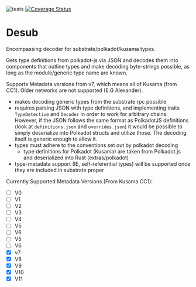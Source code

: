 ![tests](https://github.com/insipx/desub/workflows/Rust/badge.svg)
[![Coverage Status](https://coveralls.io/repos/github/insipx/desub/badge.svg?branch=master)](https://coveralls.io/github/insipx/desub?branch=master)
# Desub

Encompassing decoder for substrate/polkadot/kusama types.

Gets type definitions from polkadot-js via JSON and decodes them into components
that outline types and make decoding byte-strings possible, as long as the
module/generic type name are known. 

Supports Metadata versions from v7, which means all of Kusama (from CC1). Older networks are not supported (E.G Alexander).
   
   - makes decoding generic types from the substrate rpc possible
   - requires parsing JSON with type definitions, and implementing traits
      `TypeDetective` and `Decoder` in order to work for arbitrary chains.
      However, if the JSON follows the same format as PolkadotJS definitions
      (look at `definitions.json` and `overrides.json`) it would be possible to
      simply deserialize into Polkadot structs and utilize those. The decoding
      itself is generic enough to allow it.
   - types must adhere to the conventions set out by polkadot decoding
      - type definitions for Polkadot (Kusama) are taken from Polkadot.js and deserialized into Rust (extras/polkadot)
   - type-metadata support (IE, self-referential types) will be supported once
    they are included in substrate proper

Currently Supported Metadata Versions (From Kusama CC1):
- [ ] V0
- [ ] V1
- [ ] V2
- [ ] V3 
- [ ] V4
- [ ] V5
- [ ] V6
- [ ] V5
- [ ] V6
- [x] v7
- [x] V8
- [x] V9
- [x] V10
- [x] V11
